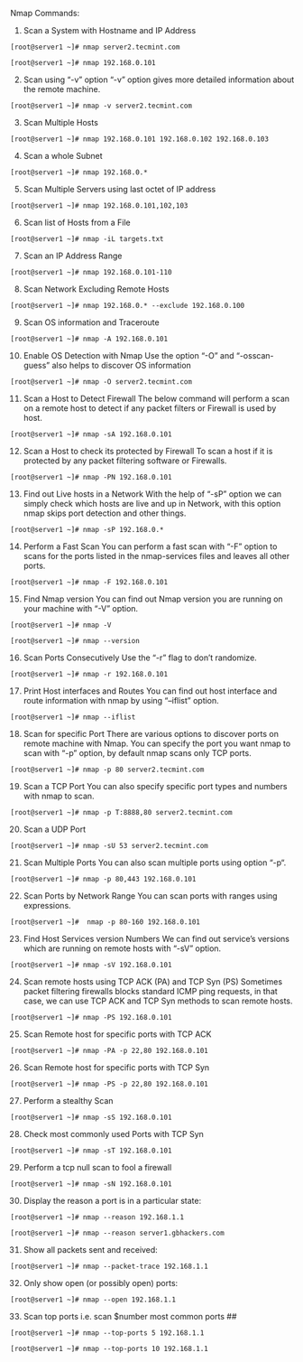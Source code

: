 Nmap Commands:

1. Scan a System with Hostname and IP Address

```
[root@server1 ~]# nmap server2.tecmint.com

[root@server1 ~]# nmap 192.168.0.101
```
2. Scan using “-v” option
“-v” option gives more detailed information about the remote machine.
```
[root@server1 ~]# nmap -v server2.tecmint.com
```
3. Scan Multiple Hosts
```
[root@server1 ~]# nmap 192.168.0.101 192.168.0.102 192.168.0.103
```
4. Scan a whole Subnet
```
[root@server1 ~]# nmap 192.168.0.*
```
5. Scan Multiple Servers using last octet of IP address
```
[root@server1 ~]# nmap 192.168.0.101,102,103
```
6. Scan list of Hosts from a File
```
[root@server1 ~]# nmap -iL targets.txt
```
7. Scan an IP Address Range
```
[root@server1 ~]# nmap 192.168.0.101-110
```
8. Scan Network Excluding Remote Hosts
```
[root@server1 ~]# nmap 192.168.0.* --exclude 192.168.0.100
```

9. Scan OS information and Traceroute
```
[root@server1 ~]# nmap -A 192.168.0.101
```
10. Enable OS Detection with Nmap
Use the option “-O” and “-osscan-guess” also helps to discover OS information
```
[root@server1 ~]# nmap -O server2.tecmint.com
```
11. Scan a Host to Detect Firewall
The below command will perform a scan on a remote host to detect if any packet filters or Firewall is used by host.
```
[root@server1 ~]# nmap -sA 192.168.0.101
```
12. Scan a Host to check its protected by Firewall
To scan a host if it is protected by any packet filtering software or Firewalls.
```
[root@server1 ~]# nmap -PN 192.168.0.101
```
13. Find out Live hosts in a Network
With the help of “-sP” option we can simply check which hosts are live and up in Network, with this option nmap skips port detection and other things.
```
[root@server1 ~]# nmap -sP 192.168.0.*
```

14. Perform a Fast Scan
You can perform a fast scan with “-F” option to scans for the ports listed in the nmap-services files and leaves all other ports.
```
[root@server1 ~]# nmap -F 192.168.0.101
```
15. Find Nmap version
You can find out Nmap version you are running on your machine with “-V” option.
```
[root@server1 ~]# nmap -V

[root@server1 ~]# nmap --version
```
16. Scan Ports Consecutively
Use the “-r” flag to don’t randomize.
```
[root@server1 ~]# nmap -r 192.168.0.101
```
17. Print Host interfaces and Routes
You can find out host interface and route information with nmap by using “–iflist” option.
```
[root@server1 ~]# nmap --iflist
```
18. Scan for specific Port
There are various options to discover ports on remote machine with Nmap. You can specify the port you want nmap to scan with “-p” option, by default nmap scans only TCP ports.
```
[root@server1 ~]# nmap -p 80 server2.tecmint.com
```
19. Scan a TCP Port
You can also specify specific port types and numbers with nmap to scan.
```
[root@server1 ~]# nmap -p T:8888,80 server2.tecmint.com
```
20. Scan a UDP Port
```
[root@server1 ~]# nmap -sU 53 server2.tecmint.com
```
21. Scan Multiple Ports
You can also scan multiple ports using option “-p“.
```
[root@server1 ~]# nmap -p 80,443 192.168.0.101
```
22. Scan Ports by Network Range
You can scan ports with ranges using expressions.
```
[root@server1 ~]#  nmap -p 80-160 192.168.0.101
```
23. Find Host Services version Numbers
We can find out service’s versions which are running on remote hosts with “-sV” option.
```
[root@server1 ~]# nmap -sV 192.168.0.101
```
24. Scan remote hosts using TCP ACK (PA) and TCP Syn (PS)
Sometimes packet filtering firewalls blocks standard ICMP ping requests, in that case, we can use TCP ACK and TCP Syn methods to scan remote hosts.
```
[root@server1 ~]# nmap -PS 192.168.0.101
```
25. Scan Remote host for specific ports with TCP ACK
```
[root@server1 ~]# nmap -PA -p 22,80 192.168.0.101
```
26. Scan Remote host for specific ports with TCP Syn
```
[root@server1 ~]# nmap -PS -p 22,80 192.168.0.101
```
27. Perform a stealthy Scan
```
[root@server1 ~]# nmap -sS 192.168.0.101
```
28. Check most commonly used Ports with TCP Syn
```
[root@server1 ~]# nmap -sT 192.168.0.101
```
29. Perform a tcp null scan to fool a firewall
```
[root@server1 ~]# nmap -sN 192.168.0.101
```
30. Display the reason a port is in a particular state:
```
[root@server1 ~]# nmap --reason 192.168.1.1

[root@server1 ~]# nmap --reason server1.gbhackers.com
```
31. Show all packets sent and received:
```
[root@server1 ~]# nmap --packet-trace 192.168.1.1
```
32. Only show open (or possibly open) ports:
```
[root@server1 ~]# nmap --open 192.168.1.1
```
33. Scan top ports i.e. scan $number most common ports ##
```
[root@server1 ~]# nmap --top-ports 5 192.168.1.1

[root@server1 ~]# nmap --top-ports 10 192.168.1.1
``` 
